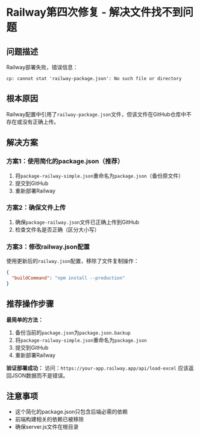 # Railway第四次修复 - 解决文件找不到问题

## 问题描述
Railway部署失败，错误信息：
```
cp: cannot stat 'railway-package.json': No such file or directory
```

## 根本原因
Railway配置中引用了`railway-package.json`文件，但该文件在GitHub仓库中不存在或没有正确上传。

## 解决方案

### 方案1：使用简化的package.json（推荐）
1. 将`package-railway-simple.json`重命名为`package.json`（备份原文件）
2. 提交到GitHub
3. 重新部署Railway

### 方案2：确保文件上传
1. 确保`package-railway.json`文件已正确上传到GitHub
2. 检查文件名是否正确（区分大小写）

### 方案3：修改railway.json配置
使用更新后的`railway.json`配置，移除了文件复制操作：
```json
{
  "buildCommand": "npm install --production"
}
```

## 推荐操作步骤

**最简单的方法：**
1. 备份当前的`package.json`为`package.json.backup`
2. 将`package-railway-simple.json`重命名为`package.json`
3. 提交到GitHub
4. 重新部署Railway

**验证部署成功：**
访问：`https://your-app.railway.app/api/load-excel`
应该返回JSON数据而不是错误。

## 注意事项
- 这个简化的package.json只包含后端必需的依赖
- 前端构建相关的依赖已被移除
- 确保server.js文件在根目录
